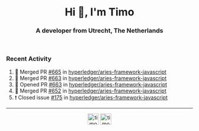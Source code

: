 <h1 align="center">Hi 👋, I'm Timo</h1>
<h3 align="center">A developer from Utrecht, The Netherlands</h3>
<br/>
<!-- https://github.com/rahuldkjain/github-profile-readme-generator --!>

<!--  <p align="left"><img src="https://github-readme-stats.vercel.app/api?username=timoglastra&show_icons=true&count_private=true&" alt="timoglastra" /></p> --!>

<!--
Github language stats
<p align="left"><img src="https://github-readme-stats.vercel.app/api/top-langs/?username=timoglastra&layout=compact" alt="timoglastra" /><p>
-->

<!-- Codestats language stats -->
<!-- <p align="left"><img src="https://codestats-readme.vercel.app/api/top-langs/?username=timoglastra&layout=compact&language_count=12" alt="timoglastra" /><p>    --!>
  
<h3>Recent Activity</h3>

<!--START_SECTION:activity-->
1. 🎉 Merged PR [#665](https://github.com/hyperledger/aries-framework-javascript/pull/665) in [hyperledger/aries-framework-javascript](https://github.com/hyperledger/aries-framework-javascript)
2. 🎉 Merged PR [#663](https://github.com/hyperledger/aries-framework-javascript/pull/663) in [hyperledger/aries-framework-javascript](https://github.com/hyperledger/aries-framework-javascript)
3. 💪 Opened PR [#663](https://github.com/hyperledger/aries-framework-javascript/pull/663) in [hyperledger/aries-framework-javascript](https://github.com/hyperledger/aries-framework-javascript)
4. 🎉 Merged PR [#652](https://github.com/hyperledger/aries-framework-javascript/pull/652) in [hyperledger/aries-framework-javascript](https://github.com/hyperledger/aries-framework-javascript)
5. ❗️ Closed issue [#175](https://github.com/hyperledger/aries-framework-javascript/issues/175) in [hyperledger/aries-framework-javascript](https://github.com/hyperledger/aries-framework-javascript)
<!--END_SECTION:activity-->

---

<p align="center">
<a href="https://twitter.com/timoglastra" target="blank"><img align="center" src="https://cdn.jsdelivr.net/npm/simple-icons@3.0.1/icons/twitter.svg" alt="timoglastra" height="30" width="30" /></a>
<a href="https://linkedin.com/in/timoglastra" target="blank"><img align="center" src="https://cdn.jsdelivr.net/npm/simple-icons@3.0.1/icons/linkedin.svg" alt="timoglastra" height="30" width="30" /></a>
</p>



